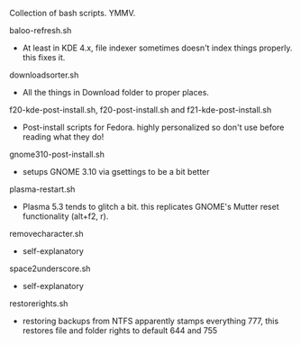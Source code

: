 Collection of bash scripts. YMMV.

baloo-refresh.sh
- At least in KDE 4.x, file indexer sometimes doesn't index things properly.
this fixes it.

downloadsorter.sh
- All the things in Download folder to proper places.

f20-kde-post-install.sh, f20-post-install.sh and f21-kde-post-install.sh
- Post-install scripts for Fedora. highly personalized so don't use
before reading what they do!

gnome310-post-install.sh
- setups GNOME 3.10 via gsettings to be a bit better

plasma-restart.sh
- Plasma 5.3 tends to glitch a bit. this replicates GNOME's Mutter
reset functionality (alt+f2, r).

removecharacter.sh
- self-explanatory

space2underscore.sh
- self-explanatory

restorerights.sh
- restoring backups from NTFS apparently stamps everything 777, this restores file and folder rights to default 644 and 755 
